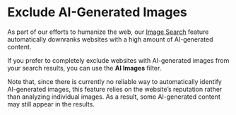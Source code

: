 # Exclude AI-Generated Images

As part of our efforts to humanize the web, our [Image Search](https://kagi.com/images) feature automatically downranks websites with a high amount of AI-generated content.

If you prefer to completely exclude websites with AI-generated images from your search results, you can use the **AI Images** filter.

Note that, since there is currently no reliable way to automatically identify AI-generated images, this feature relies on the website’s reputation rather than analyzing individual images. As a result, some AI-generated content may still appear in the results.
